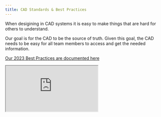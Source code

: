 ```yaml
---
title: CAD Standards & Best Practices
---
```


When desigining in CAD systems it is easy to make things that are hard for others to understand.

Our goal is for the CAD to be the source of truth. Given this goal, the CAD needs to be easy for all team members to access and get the needed information.

[Our 2023 Best Practices are documented here](https://docs.google.com/document/d/1014-f6IXTSjdsNhFQSTatVL7sQvyB-lrhnVwsY_4dA4/edit?usp=sharing)
<iframe src="https://docs.google.com/document/d/e/2PACX-1vT4boXooch-U1FMizfScaKqIXEjaJWt2xqHCFP62HBQIiq0nKLD375wIF0K1L4aN96ZHZynj8Dp6vy1/pub?embedded=true"></iframe>
